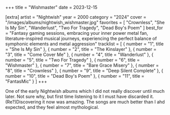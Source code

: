 +++
title = "Wishmaster"
date = 2023-12-15

[extra]
artist = "Nightwish"
year = 2000
category = "2024"
cover = "/images/albums/nightwish_wishmaster.jpg"
favorites = [
    "Crownless",
    "She Is My Sin",
    "Wanderlust",
    "Two For Tragedy",
    "Dead Boy's Poem"
]
best_for = "Fantasy gaming sessions, embracing your inner power metal fan, literature-inspired musical journeys, experiencing the perfect balance of symphonic elements and metal aggression"
tracklist = [
    { number = "1", title = "She Is My Sin" },
    { number = "2", title = "The Kinslayer" },
    { number = "3", title = "Come Cover Me" },
    { number = "4", title = "Wanderlust" },
    { number = "5", title = "Two For Tragedy" },
    { number = "6", title = "Wishmaster" },
    { number = "7", title = "Bare Grace Misery" },
    { number = "8", title = "Crownless" },
    { number = "9", title = "Deep Silent Complete" },
    { number = "10", title = "Dead Boy's Poem" },
    { number = "11", title = "FantasMic" }
]
+++

One of the early Nightwish albums which I did not really discover until much later. Not sure why, but first time listening to it I must have discarded it. (Re?)Discovering it now was amazing. The songs are much better than I ahd expected, and they feel almost mythological.